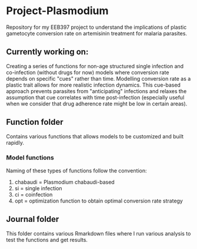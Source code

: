 # Project-Plasmodium
Repository for my EEB397 project to understand the implications of plastic gametocyte conversion rate on artemisinin treatment for malaria parasites.

## Currently working on:
Creating a series of functions for non-age structured single infection and co-infection (without drugs for now) models where conversion rate depends on specific "cues" rather than time. Modelling conversion rate as a plastic trait allows for more realistic infection dynamics. This cue-based approach prevents parasites from "anticipating" infections and relaxes the assumption that cue correlates with time post-infection (especially useful when we consider that drug adherence rate might be low in certain areas). 

## Function folder
Contains various functions that allows models to be customized and built rapidly. 
### Model functions
Naming of these types of functions follow the convention:
1. chabaudi = Plasmodium chabaudi-based 
2. si = single infection
3. ci = coinfection
4. opt = optimization function to obtain optimal conversion rate strategy

## Journal folder
This folder contains various Rmarkdown files where I run various analysis to test the functions and get results.
